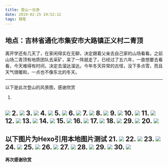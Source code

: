 ```yaml
---
title: 登山一日游
date: 2019-02-25 19:52:12
tags: 随笔
---
```

## 地点：吉林省通化市集安市大路镇正义村二青顶
离开学还有几天了，在家闲得实在无聊，决定跟着父亲去自己家的山场看看。之前山场二青顶有地质团队去采矿，呆了一阵就走了，已经过了五六年，一直想要去看看，今天难得有时间，决定去溜达溜达。今年冬天异常的古怪，没下多点雪，而且天气很暖和，一点也不像东北的冬天。
***
以下是此次登山的风景图，感谢欣赏
<!--more-->
1.
![](http://wx4.sinaimg.cn/mw690/0060lm7Tly1g0uial2gkfj31o00u0x6t.jpg)
2.
![](http://wx4.sinaimg.cn/mw690/0060lm7Tly1g0uif1d7h9j31o00u0nph.jpg)
3.
![](http://wx1.sinaimg.cn/mw690/0060lm7Tly1g0uigepguxj31o00u0b2e.jpg)
4.
![](http://wx2.sinaimg.cn/mw690/0060lm7Tly1g0uihjb7cfj31o00u0npi.jpg)
5.
![](http://wx4.sinaimg.cn/mw690/0060lm7Tly1g0uiiniza5j31o00u0npg.jpg)
6.
![](http://wx3.sinaimg.cn/mw690/0060lm7Tly1g0uik665p5j31o00u0b2e.jpg)
7.
![](http://wx1.sinaimg.cn/mw690/0060lm7Tly1g0uilowlosj31o00u0qva.jpg)
8.
![](http://wx4.sinaimg.cn/mw690/0060lm7Tly1g0uioz9hgzj31o00u0qva.jpg)
9.
![](http://wx1.sinaimg.cn/mw690/0060lm7Tly1g0uiq76j6jj31o00u0u12.jpg)
10.
![](http://wx2.sinaimg.cn/mw690/0060lm7Tly1g0uitf0rpwj31o00u0b2f.jpg)
11.
![](http://wx2.sinaimg.cn/mw690/0060lm7Tly1g0uiuzjzavj31o00u0x6u.jpg)
12.
![](http://wx3.sinaimg.cn/mw690/0060lm7Tly1g0uiw5topwj31o00u04qu.jpg)
13.
![](http://wx3.sinaimg.cn/mw690/0060lm7Tly1g0uixjxe6ij31o00u04qu.jpg)
14.
![](http://wx1.sinaimg.cn/mw690/0060lm7Tly1g0uj1f0sjgj31o00u0x6u.jpg)
15.
![](http://wx1.sinaimg.cn/mw690/0060lm7Tly1g0uj3d5zv3j31o00u0u12.jpg)
16.
![](http://wx2.sinaimg.cn/mw690/0060lm7Tly1g0uj4ir74dj31o00u0npi.jpg)
17.
![](http://wx3.sinaimg.cn/mw690/0060lm7Tly1g0uj5skh2jj31o00u0npi.jpg)
18.
![](http://wx4.sinaimg.cn/mw690/0060lm7Tly1g0uj748z53j31o00u0hdy.jpg)
29.
![](http://wx1.sinaimg.cn/mw690/0060lm7Tly1g0uj8bdtknj31o00u0x6u.jpg)
20.
![](http://wx4.sinaimg.cn/mw690/0060lm7Tly1g0z6ng6xe4j31o00u0e85.jpg)
---
**以下图片为Hexo引用本地图片测试**
21.
![](IMG_20190225_101837.jpg)
22.
![](IMG_20190225_103815.jpg)
23.
![](IMG_20190225_104752.jpg)
24.
![](IMG_20190225_105549.jpg)
25.
![](IMG_20190225_105556.jpg)
26.
![](IMG_20190225_110208.jpg)
27.
![](IMG_20190225_110213.jpg)
28.
![](IMG_20190225_111414.jpg)
29.
![](IMG_20190225_114304.jpg)
30.
![](IMG_20190225_114306.jpg)
---
**再次感谢欣赏**